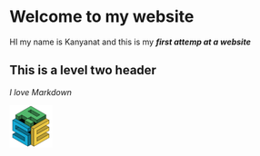 # Welcome to my website

HI my name is Kanyanat and this is my ***first attemp at a website***

## This is a level two header

_I love Markdown_

![](https://raw.githubusercontent.com/RSE-Sheffield/RSE-Sheffield.github.io/master/assets/images/logo/rse-logoonly-stroke-small.png)

